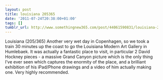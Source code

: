 ```yaml
---
layout: post
title: louisiana 205365
date: '2011-07-24T20:38:00+01:00'
tags: []
tumblr_url: http://www.somethingnew365.com/post/44061590831/louisiana-205365
---
```

Louisiana (205/365)
Another very wet day in Copenhagen, so we took a train 30 minutes up the coast to go the Louisiana Modern Art Gallery in Humlebaek.
It was actually a fantastic place to visit, in particular 2 David Hockney pieces - a massive Grand Canyon picture which is the only thing I’ve ever seen which captures the enormity of the place, and a brilliant exhibition of his iPad/Phone drawings and a video of him actually making one. Very highly recommended.
